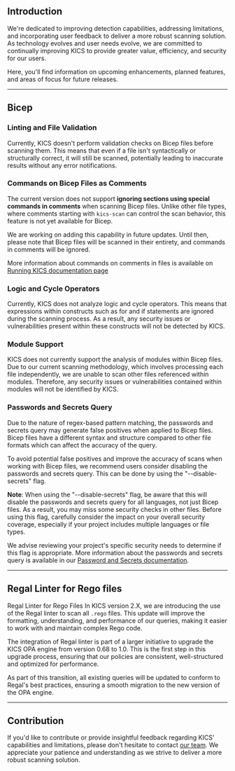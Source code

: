 ## Introduction

We're dedicated to improving detection capabilities, addressing limitations, and incorporating user feedback to deliver a more robust scanning solution. As technology evolves and user needs evolve, we are committed to continually improving KICS to provide greater value, efficiency, and security for our users.

Here, you'll find information on upcoming enhancements, planned features, and areas of focus for future releases.

---

## Bicep

### Linting and File Validation

Currently, KICS doesn't perform validation checks on Bicep files before scanning them.
This means that even if a file isn't syntactically or structurally correct, it will still be scanned, potentially leading to inaccurate results without any error notifications.

### Commands on Bicep Files as Comments

The current version does not support **ignoring sections using special commands in comments** when scanning Bicep files. Unlike other file types, where comments starting with `kics-scan` can control the scan behavior, this feature is not yet available for Bicep.

We are working on adding this capability in future updates. Until then, please note that Bicep files will be scanned in their entirety, and commands in comments will be ignored.

More information about commands on comments in files is available on [Running KICS documentation page](https://docs.kics.io/latest/running-kics/#using_commands_on_scanned_files_as_comments)

### Logic and Cycle Operators

Currently, KICS does not analyze logic and cycle operators. This means that expressions within constructs such as for and if statements are ignored during the scanning process. As a result, any security issues or vulnerabilities present within these constructs will not be detected by KICS.

### Module Support

KICS does not currently support the analysis of modules within Bicep files. Due to our current scanning methodology, which involves processing each file independently, we are unable to scan other files referenced within modules. Therefore, any security issues or vulnerabilities contained within modules will not be identified by KICS.

### Passwords and Secrets Query

Due to the nature of regex-based pattern matching, the passwords and secrets query may generate false positives when applied to Bicep files. Bicep files have a different syntax and structure compared to other file formats which can affect the accuracy of the query.

To avoid potential false positives and improve the accuracy of scans when working with Bicep files, we recommend users consider disabling the passwords and secrets query. This can be done by using the "--disable-secrets" flag.

**Note**: When using the "--disable-secrets" flag, be aware that this will disable the passwords and secrets query for all languages, not just Bicep files. As a result, you may miss some security checks in other files. Before using this flag, carefully consider the impact on your overall security coverage, especially if your project includes multiple languages or file types.

We advise reviewing your project's specific security needs to determine if this flag is appropriate. More information about the passwords and secrets query is available in our [Password and Secrets documentation](https://github.com/Checkmarx/kics/blob/master/docs/secrets.md). 


---

## Regal Linter for Rego files

Regal Linter for Rego Files
In KICS version 2.X, we are introducing the use of the Regal linter to scan all ``.rego`` files. This update will improve the formatting, understanding, and performance of our queries, making it easier to work with and maintain complex Rego code.

The integration of Regal linter is part of a larger initiative to upgrade the KICS OPA engine from version 0.68 to 1.0. This is the first step in this upgrade process, ensuring that our policies are consistent, well-structured and optimized for performance.

As part of this transition, all existing queries will be updated to conform to Regal's best practices, ensuring a smooth migration to the new version of the OPA engine.

---

## Contribution

If you'd like to contribute or provide insightful feedback regarding KICS' capabilities and limitations, please don't hesitate to contact [our team](https://github.com/Checkmarx/kics/issues/).
We appreciate your patience and understanding as we strive to deliver a more robust scanning solution.
